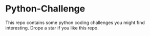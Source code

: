 # Python-Challenge
This repo contains some python coding challenges you might find interesting. Drope a star if you like this repo.
 
